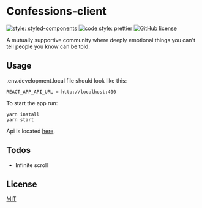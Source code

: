 # Confessions-client

[![style: styled-components](https://img.shields.io/badge/style-%F0%9F%92%85%20styled--components-orange.svg?colorB=daa357&colorA=db748e)](https://github.com/styled-components/styled-components)
[![code style: prettier](https://img.shields.io/badge/code_style-prettier-ff69b4.svg)](https://github.com/prettier/prettier)
[![GitHub license](https://img.shields.io/badge/license-MIT-blue.svg)](https://github.com/malcodeman/confessions-client/blob/master/LICENSE)

A mutually supportive community where deeply emotional things you can't tell people you know can be told.

## Usage

.env.development.local file should look like this:

```
REACT_APP_API_URL = http://localhost:400
```

To start the app run:

```
yarn install
yarn start
```

Api is located [here](https://github.com/malcodeman/confessions-server).

## Todos

- Infinite scroll

## License

[MIT](./LICENSE)
